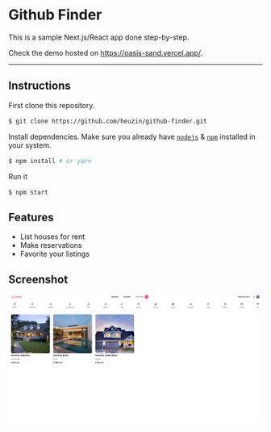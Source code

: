 # Github Finder

This is a sample Next.js/React app done step-by-step.

Check the demo hosted on https://oasis-sand.vercel.app/.

---

## Instructions

First clone this repository.

```bash
$ git clone https://github.com/heuzin/github-finder.git
```

Install dependencies. Make sure you already have [`nodejs`](https://nodejs.org/en/) & [`npm`](https://www.npmjs.com/)
installed in your system.

```bash
$ npm install # or yarn
```

Run it

```bash
$ npm start
```

## Features

- List houses for rent
- Make reservations
- Favorite your listings

## Screenshot

![GitHub Logo](/public/images/oasis.png)
